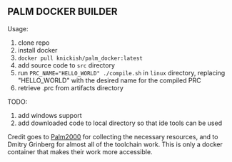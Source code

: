 ## PALM DOCKER BUILDER

Usage:
1. clone repo
1. install docker
1. `docker pull knickish/palm_docker:latest`
1. add source code to `src` directory
1. run `PRC_NAME="HELLO_WORLD" ./compile.sh` in `linux` directory, replacing "HELLO_WORLD" with the desired name for the compiled PRC
1. retrieve .prc from artifacts directory

TODO:
1. add windows support
1. add downloaded code to local directory so that ide tools can be used

Credit goes to [Palm2000](https://palm2000.com/projects/compilingAndBuildingPalmOsAppsOnUbuntu2004LTS.php) for collecting the necessary resources, and to Dmitry Grinberg for almost all of the toolchain work. This is only a docker container that makes their work more accessible.